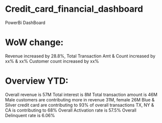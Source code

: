 # Credit_card_financial_dashboard
PowerBi DashBoard
# WoW change:
Revenue increased by 28.8%,
Total Transaction Amt & Count increased by xx% & xx%
Customer count increased by xx%
# Overview YTD:
Overall revenue is 57M
Total interest is 8M
Total transaction amount is 46M
Male customers are contributing more in revenue 31M, female 26M
Blue & Silver credit card are contributing to 93% of overall  transactions
TX, NY & CA is contributing to 68%
Overall Activation rate is 57.5%
Overall Delinquent rate is 6.06%


